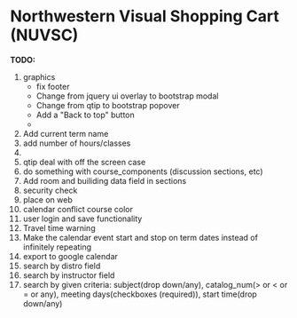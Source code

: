# Northwestern Visual Shopping Cart (NUVSC)

<b>TODO:</b>

<ol>
    <li>graphics
        <ul>
            <li>fix footer</li>
            <li>Change from jquery ui overlay to bootstrap modal</li>
            <li>Change from qtip to bootstrap popover</li>
            <li>Add a "Back to top" button<li>
        </ul>
    </li>
    <li>Add current term name</li>
    <li>add number of hours/classes<li>
    <li>qtip deal with off the screen case</li>
    <li>do something with course_components (discussion sections, etc)</li>
    <li>Add room and builiding data field in sections</li>
    <li>security check</li>
    <li>place on web</li>
    <li>calendar conflict course color</li>
    <li>user login and save functionality</li>
    <li>Travel time warning</li>
    <li>Make the calendar event start and stop on term dates instead of infinitely repeating</li>
    <li>export to google calendar</li>
    <li>search by distro field</li>
    <li>search by instructor field</li>
    <li>search by given criteria: subject(drop down/any), catalog_num(> or < or = or any), meeting days(checkboxes (required)), start time(drop down/any)</li>
</ol>
